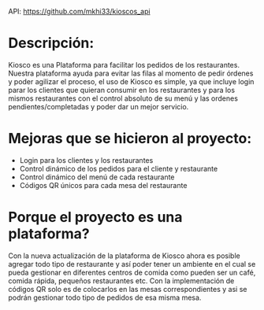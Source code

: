 API: https://github.com/mkhi33/kioscos_api

# Descripción:
Kiosco es una Plataforma para facilitar los pedidos de los restaurantes. Nuestra plataforma
ayuda para evitar las filas al momento de pedir órdenes y poder agilizar el proceso, el uso de
Kiosco es simple, ya que incluye login parar los clientes que quieran consumir en los
restaurantes y para los mismos restaurantes con el control absoluto de su menú y las ordenes
pendientes/completadas y poder dar un mejor servicio.

# Mejoras que se hicieron al proyecto:
- Login para los clientes y los restaurantes
- Control dinámico de los pedidos para el cliente y restaurante
- Control dinámico del menú de cada restaurante
- Códigos QR únicos para cada mesa del restaurante

# Porque el proyecto es una plataforma?

Con la nueva actualización de la plataforma de Kiosco ahora es posible agregar todo tipo de
restaurante y así poder tener un ambiente en el cual se pueda gestionar en diferentes centros
de comida como pueden ser un café, comida rápida, pequeños restaurantes etc. Con la
implementación de códigos QR solo es de colocarlos en las mesas correspondientes y asi se
podrán gestionar todo tipo de pedidos de esa misma mesa.
